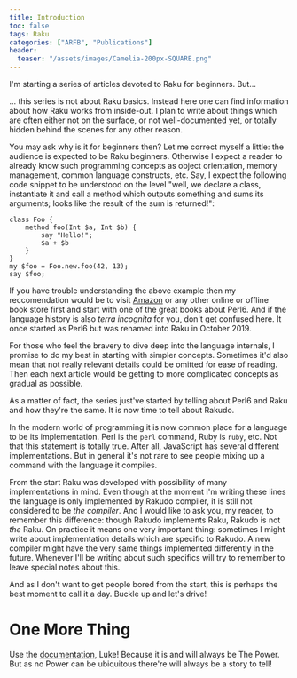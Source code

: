 ```yaml
---
title: Introduction
toc: false
tags: Raku
categories: ["ARFB", "Publications"]
header:
  teaser: "/assets/images/Camelia-200px-SQUARE.png"
---
```


I'm starting a series of articles devoted to Raku for beginners. But...
<!--more-->

... this series is not about Raku basics. Instead here one can find information
about how Raku works from inside-out. I plan to write about things which are
often either not on the surface, or not well-documented yet, or totally hidden
behind the scenes for any other reason.

You may ask why is it for beginners then? Let me correct myself a little: the
audience is expected to be Raku beginners. Otherwise I expect a reader to
already know such programming concepts as object orientation, memory management,
common language constructs, etc. Say, I expect the following code snippet to be
understood on the level "well, we declare a class, instantiate it and call a
method which outputs something and sums its arguments; looks like the result of
the sum is returned!":

```
class Foo {
    method foo(Int $a, Int $b) {
        say "Hello!";
        $a + $b
    }
}
my $foo = Foo.new.foo(42, 13);
say $foo;
```

If you have trouble understanding the above example then my reccomendation would
be to visit [Amazon](https://www.amazon.com/s?k=perl6+book) or any other online
or offline book store first and start with one of the great books about Perl6.
And if the language history is also _terra incognita_ for you, don't get
confused here. It once started as Perl6 but was renamed into Raku in October
2019.

For those who feel the bravery to dive deep into the language internals, I
promise to do my best in starting with simpler concepts. Sometimes it'd also
mean that not really relevant details could be omitted for ease of reading. Then
each next article would be getting to more complicated concepts as gradual as
possible.

As a matter of fact, the series just've started by telling about Perl6 and Raku
and how they're the same. It is now time to tell about Rakudo.

In the modern world of programming it is now common place for a language to be
its implementation.  Perl is the `perl` command, Ruby is `ruby`, etc. Not that
this statement is totally true. After all, JavaScript has several different
implementations. But in general it's not rare to see people mixing up a command
with the language it compiles.

From the start Raku was developed with possibility of many implementations in
mind. Even though at the moment I'm writing these lines the language is only
implemented by Rakudo compiler, it is still not considered to be _the compiler_.
And I would like to ask you, my reader, to remember this difference: though
Rakudo implements Raku, Rakudo is not _the_ Raku. On practice it means one very
important thing: sometimes I might write about implementation details which are
specific to Rakudo. A new compiler might have the very same things implemented
differently in the future. Whenever I'll be writing about such specifics will
try to remember to leave special notes about this.

And as I don't want to get people bored from the start, this is perhaps the best
moment to call it a day. Buckle up and let's drive!

# One More Thing

Use the [documentation](https://docs.raku.org/), Luke! Because it is and will
always be The Power. But as no Power can be ubiquitous there're will always be
a story to tell!
